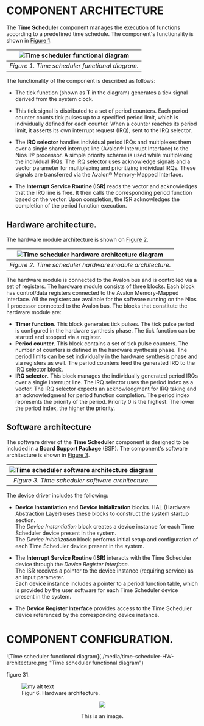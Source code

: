 # COMPONENT ARCHITECTURE

The **Time Scheduler** component manages the execution of functions according to a predefined time schedule. The component's functionality is shown in [Figure 1](#rec-spec-figure_1).

<div style="float:center" markdown="1">

<a name="rec-spec-figure_1"></a>

|![](./media/functional-diagram.png "Time scheduler functional diagram")|
|---|
|*Figure 1. Time scheduler functional diagram.*|

</div>

The functionality of the component is described as follows:

* The tick function (shown as **T** in the diagram) generates a tick signal derived from the system clock.

* This tick signal is distributed to a set of period counters. Each period counter counts tick pulses up to a specified period limit, which is individually defined for each counter. When a counter reaches its period limit, it asserts its own interrupt request (IRQ), sent to the IRQ selector.

* The **IRQ selector** handles individual period IRQs and multiplexes them over a single shared interrupt line (Avalon® Interrupt Interface) to the Nios II® processor. A simple priority scheme is used while multiplexing the individual IRQs. The IRQ selector uses acknowledge signals and a vector parameter for multiplexing and prioritizing individual IRQs. These signals are transferred via the Avalon® Memory-Mapped Interface.

* The **Interrupt Service Routine (ISR)** reads the vector and acknowledges that the IRQ line is free. It then calls the corresponding period function based on the vector. Upon completion, the ISR acknowledges the completion of the period function execution.
  
  

## Hardware architecture.

The hardware module architecture is shown on [Figure 2](#fig-hw-arc).
<div style="float:center" markdown="1">

<a name="fig-hw-arc"></a>

|![](./media/time-scheduler-HW-architecture.png "Time scheduler hardware architecture diagram")|
|:---:|
|*Figure 2. Time scheduler hardware module architecture.*|

</div>

The hardware module is connected to the Avalon bus and is controlled via a set of registers. The hardware module consists of three blocks. Each block has control/data registers connected to the Avalon Memory-Mapped interface. All the registers are available for the software running on the Nios II processor connected to the Avalon bus. The blocks that constitute the hardware module are:

* **Timer function**. This block generates tick pulses. The tick pulse period is configured in the hardware synthesis phase. The tick function can be started and stopped via a register.
* **Period counter**. This block contains a set of tick pulse counters. The number of counters is defined in the hardware synthesis phase. The period limits can be set individually in the hardware synthesis phase and via registers as well. The period counters feed the generated IRQ to the IRQ selector block.
* **IRQ selector**. This block manages the individually generated period IRQs over a single interrupt line. The IRQ selector uses the period index as a vector. The IRQ selector expects an acknowledgment for IRQ taking and an acknowledgment for period function completion. The period index represents the priority of the period. Priority 0 is the highest. The lower the period index, the higher the priority.
  
## Software architecture ##

The software driver of the **Time Scheduler** component is designed to be included in a **Board Support Package** (BSP). The component's software architecture is shown in [Figure 3](#fig-sw-arc).

<div style="float:center" markdown="1">

<a name="fig-sw-arc"></a>

|![](./media/time-scheduler-SW-architecture.png "Time scheduler software architecture diagram")|
|:---:|
|*Figure 3. Time scheduler software architecture.*|

</div>

The device driver includes the following:

* **Device Instantiation** and **Device Initialization** blocks. HAL (Hardware Abstraction Layer) uses these blocks to construct the system startup section.  
  The *Device Instantiation* block creates a device instance for each Time Scheduler device present in the system.  
  The *Device Initialization* block performs initial setup and configuration of each Time Scheduler device present in the system.

* The **Interrupt Service Routine (ISR)** interacts with the Time Scheduler device through the *Device Register Interface*.  
  The ISR receives a pointer to the device instance (requiring service) as an input parameter.  
  Each device instance includes a pointer to a period function table, which is provided by the user software for each Time Scheduler device present in the system.

* The **Device Register Interface** provides access to the Time Scheduler device referenced by the corresponding device instance.

# COMPONENT CONFIGURATION. #

<Div style="float:center" markdown="1">
![Time scheduler functional diagram](./media/time-scheduler-HW-architecture.png "Time scheduler functional diagram")

figure 31.
</div>

<div style="float:center" markdown="1">
<figure>
  <img src="./media/time-scheduler-HW-architecture.png" alt="my alt text" />
  <figcaption>Figur 6. Hardware architecture.</figcaption>
</figure>
</div>

<div align="center">
  <p><img src="./media/time-scheduler-SW-architecture.png" /></p>
  <p>This is an image.</p>
</div>
